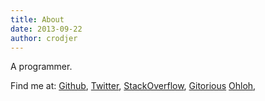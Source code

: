 ```yaml
---
title: About
date: 2013-09-22
author: crodjer
---
```


A programmer.

Find me at:
[Github](http://github.com/crodjer),
[Twitter](http://twitter.com/__crodjer__),
[StackOverflow](http://stackoverflow.com/users/420357/),
[Gitorious](https://gitorious.org/~crodjer)
[Ohloh](https://www.ohloh.net/accounts/crodjer),
